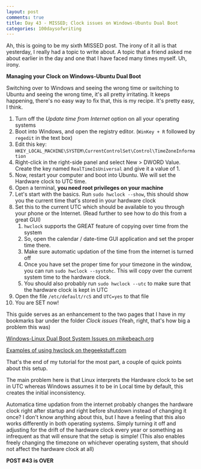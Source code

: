 ```yaml
---
layout: post
comments: true
title: Day 43 - MISSED; Clock issues on Windows-Ubuntu Dual Boot
categories: 100daysofwriting
---
```


Ah, this is going to be my sixth MISSED post. The irony of it all is that
yesterday, I really had a topic to write about. A topic that a friend asked me
about earlier in the day and one that I have faced many times myself. Uh, irony.

**Managing your Clock on Windows-Ubuntu Dual Boot**

Switching over to Windows and seeing the wrong time or switching to Ubuntu and
seeing the wrong time, it's all pretty irritating. It keeps happening, there's
no easy way to fix that, this is my recipe. It's pretty easy, I think.

1. Turn off the _Update time from Internet_ option on all your operating systems
2. Boot into Windows, and open the registry editor. (`WinKey + R` followed by
   `regedit` in the text box)
3. Edit this key:
   `HKEY_LOCAL_MACHINE\SYSTEM\CurrentControlSet\Control\TimeZoneInformation`
4. Right-click in the right-side panel and select New > DWORD Value. Create the 
    key named `RealTimeIsUniversal` and give it a value of 1.
5. Now, restart your computer and boot into Ubuntu. We will set the Hardware
   clock to UTC time.
6. Open a terminal, **you need root privileges on your machine**
7. Let's start with the basics. Run `sudo hwclock --show`, this should show you
   the current time that's stored in your hardware clock
8. Set this to the current UTC which should be available to you through your
   phone or the Internet. (Read further to see how to do this from a great GUI)
   1. `hwclock` supports the GREAT feature of copying over time from the system
   2. So, open the calendar / date-time GUI application and set the proper time
      there.
   3. Make sure automatic updation of the time from the internet is turned off
   4. Once you have set the proper time for your timezone in the window, you can
      run `sudo hwclock --systohc`. This will copy over the current system time
      to the hardware clock.
   5. You should also probably run `sudo hwclock --utc` to make sure that the
      hardware clock is kept in UTC
9. Open the file `/etc/default/rcS` and `UTC=yes` to that file
10. You are SET now!

This guide serves as an enhancement to the two pages that I have in my bookmarks
bar under the folder _Clock issues_ (Yeah, right, that's how big a problem this
was)

[Windows-Linux Dual Boot System Issues on mikebeach.org](https://mikebeach.org/2011/04/10/windows-linux-dual-boot-system-time-issues/)

[Examples of using hwclock on thegeekstuff.com](http://www.thegeekstuff.com/2013/08/hwclock-examples/)

That's the end of my tutorial for the most part, a couple of quick points about
this setup.

The main problem here is that Linux interprets the Hardware clock to be set in
UTC whereas Windows assumes it to be in Local time by default, this creates the
initial inconsistency.

Automatica time updation from the internet probably changes the hardware clock
right after startup and right before shutdown instead of changing it once? I
don't know anything about this, but I have a feeling that this also works
differently in both operating systems. Simply turning it off and adjusting for
the drift of the hardware clock every year or something as infrequent as that
will ensure that the setup is simple! (This also enables freely changing the
timezone on whichever operating system, that should not affect the hardware
clock at all)

**POST #43 is OVER**
